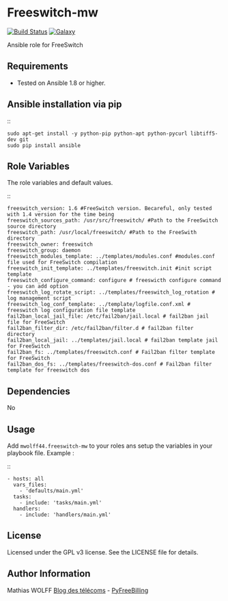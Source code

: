 Freeswitch-mw
=============

[![Build Status](https://travis-ci.org/mwolff44/freeswitch-mw.png)](https://travis-ci.org/mwolff44/freeswitch-mw)
[![Galaxy](http://img.shields.io/badge/galaxy-mwolff44.freeswitch--mw-blue.svg?style=flat-square)](https://galaxy.ansible.com/list#/roles/2582)


Ansible role for FreeSwitch

Requirements
------------

- Tested on Ansible 1.8 or higher.

Ansible installation via pip
----------------------------

::

	sudo apt-get install -y python-pip python-apt python-pycurl libtiff5-dev git
	sudo pip install ansible


Role Variables
--------------

The role variables and default values.

::

	freeswitch_version: 1.6 #FreeSwitch version. Becareful, only tested with 1.4 version for the time being
	freeswitch_sources_path: /usr/src/freeswitch/ #Path to the FreeSwitch source directory
	freeswitch_path: /usr/local/freeswitch/ #Path to the FreeSwith directory
	freeswitch_owner: freeswitch
	freeswitch_group: daemon
	freeswitch_modules_template: ../templates/modules.conf #modules.conf file used for FreeSwitch compilation
	freeswitch_init_template: ../templates/freeswitch.init #init script template
	freeswitch_configure_command: configure # freeswicth configure command - you can add option
	freeswitch_log_rotate_script: ../templates/freeswitch_log_rotation # log management script
	freeswitch_log_conf_template: ../template/logfile.conf.xml # freeswitch log configuration file template
	fail2ban_local_jail_file: /etc/fail2ban/jail.local # fail2ban jail file for FreeSwitch
	fail2ban_filter_dir: /etc/fail2ban/filter.d # fail2ban filter directory
	fail2ban_local_jail: ../templates/jail.local # fail2ban template jail for FreeSwitch
	fail2ban_fs: ../templates/freeswitch.conf # Fail2ban filter template for FreeSwitch
	fail2ban_dos_fs: ../templates/freeswitch-dos.conf # Fail2ban filter template for freeswitch dos


Dependencies
------------

No

Usage
-----

Add `mwolff44.freeswitch-mw` to your roles ans setup the variables in your playbook file. Example :

::

    - hosts: all
	  vars_files:
	    - 'defaults/main.yml'
	  tasks:
	    - include: 'tasks/main.yml'
	  handlers:
	    - include: 'handlers/main.yml'



License
-------


Licensed under the GPL v3 license. See the LICENSE file for details.

Author Information
------------------

Mathias WOLFF [Blog des télécoms](http://www.blog-des-telecoms.com) - [PyFreeBilling](https://www.pyfreebilling.com)
